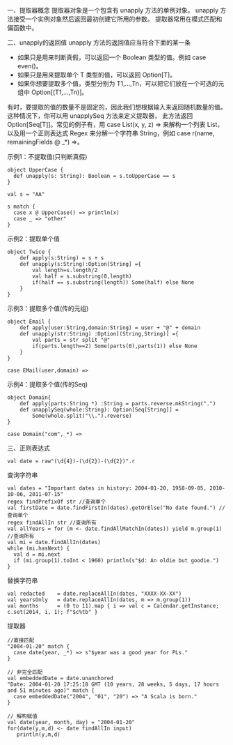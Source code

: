 一、提取器概念
提取器对象是一个包含有 unapply 方法的单例对象。
unapply 方法接受一个实例对象然后返回最初创建它所用的参数。
提取器常用在模式匹配和偏函数中。


二、unapply的返回值
unapply 方法的返回值应当符合下面的某一条
 - 如果只是用来判断真假，可以返回一个 Boolean 类型的值。例如 case even()。
 - 如果只是用来提取单个 T 类型的值，可以返回 Option[T]。
 - 如果你想要提取多个值，类型分别为 T1,...,Tn，可以把它们放在一个可选的元组中 Option[(T1,...,Tn)]。

有时，要提取的值的数量不是固定的，因此我们想根据输入来返回随机数量的值。这种情况下，你可以用 unapplySeq 方法来定义提取器， 此方法返回 Option[Seq[T]]。常见的例子有，用 case List(x, y, z) => 来解构一个列表 List， 以及用一个正则表达式 Regex 来分解一个字符串 String，例如 case r(name, remainingFields @ _*) =>。

示例1：不提取值(只判断真假)
```
object UpperCase {
  def unapply(s: String): Boolean = s.toUpperCase == s
}

val s = "AA"

s match {
  case x @ UpperCase() => println(x)
  case _ => "other"
}
```

示例2：提取单个值
```
object Twice {
    def apply(s:String) = s + s
    def unapply(s:String):Option[String] ={
        val length=s.length/2
        val half = s.substring(0,length)
        if(half == s.substring(length)) Some(half) else None
    }
}
```

示例3：提取多个值(传的元组)
```
object Email {
    def apply(user:String,domain:String) = user + "@" + domain
    def unapply(str:String) :Option[(String,String)] ={
        val parts = str split "@"
        if(parts.length==2) Some(parts(0),parts(1)) else None
    }
}

case EMail(user,domain) =>
```

示例4：提取多个值(传的Seq)
```
object Domain{
    def apply(parts:String *) :String = parts.reverse.mkString(".")
    def unapplySeq(whole:String): Option[Seq[String]] =
        Some(whole.split("\\.").reverse)
}

case Domain("com",_*) =>
```


三、正则表达式

```
val date = raw"(\d{4})-(\d{2})-(\d{2})".r
```

查询字符串
```
val dates = "Important dates in history: 2004-01-20, 1958-09-05, 2010-10-06, 2011-07-15"
regex findPrefixOf str //查询单个
val firstDate = date.findFirstIn(dates).getOrElse("No date found.") //查询单个
regex findAllIn str //查询所有
val allYears = for (m <- date.findAllMatchIn(dates)) yield m.group(1) //查询所有
val mi = date.findAllIn(dates)
while (mi.hasNext) {
  val d = mi.next
  if (mi.group(1).toInt < 1960) println(s"$d: An oldie but goodie.")
}
```

替换字符串
```
val redacted    = date.replaceAllIn(dates, "XXXX-XX-XX")
val yearsOnly   = date.replaceAllIn(dates, m => m.group(1))
val months      = (0 to 11).map { i => val c = Calendar.getInstance; c.set(2014, i, 1); f"$c%tb" }
```

提取器
```
//直接匹配
"2004-01-20" match {
  case date(year, _*) => s"$year was a good year for PLs."
}

// 非完全匹配
val embeddedDate = date.unanchored
"Date: 2004-01-20 17:25:18 GMT (10 years, 28 weeks, 5 days, 17 hours and 51 minutes ago)" match {
  case embeddedDate("2004", "01", "20") => "A Scala is born."
}

// 解构赋值
val date(year, month, day) = "2004-01-20"
for(date(y,m,d) <- date findAllIn input) 
   println(y,m,d)
```
